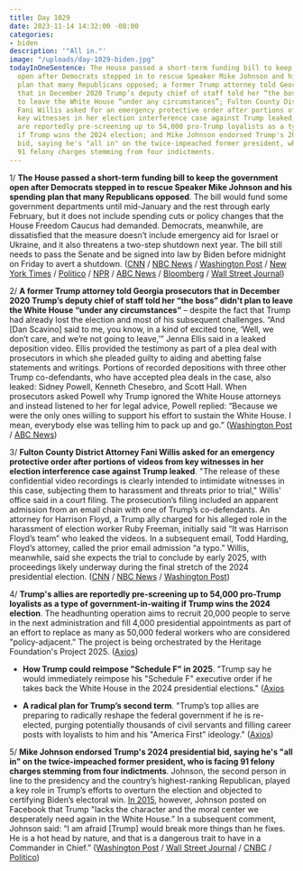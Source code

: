 ```yaml
---
title: Day 1029
date: 2023-11-14 14:32:00 -08:00
categories:
- biden
description: '"All in."'
image: "/uploads/day-1029-biden.jpg"
todayInOneSentence: The House passed a short-term funding bill to keep the government
  open after Democrats stepped in to rescue Speaker Mike Johnson and his spending
  plan that many Republicans opposed; a former Trump attorney told Georgia prosecutors
  that in December 2020 Trump’s deputy chief of staff told her “the boss” didn't plan
  to leave the White House “under any circumstances”; Fulton County District Attorney
  Fani Willis asked for an emergency protective order after portions of videos from
  key witnesses in her election interference case against Trump leaked; Trump's allies
  are reportedly pre-screening up to 54,000 pro-Trump loyalists as a type of government-in-waiting
  if Trump wins the 2024 election; and Mike Johnson endorsed Trump's 2024 presidential
  bid, saying he's "all in" on the twice-impeached former president, who is facing
  91 felony charges stemming from four indictments.
---
```


1/ **The House passed a short-term funding bill to keep the government open after Democrats stepped in to rescue Speaker Mike Johnson and his spending plan that many Republicans opposed**. The bill would fund some government departments until mid-January and the rest through early February, but it does not include spending cuts or policy changes that the House Freedom Caucus had demanded. Democrats, meanwhile, are dissatisfied that the measure doesn’t include emergency aid for Israel or Ukraine, and it also threatens a two-step shutdown next year. The bill still needs to pass the Senate and be signed into law by Biden before midnight on Friday to avert a shutdown. ([CNN](https://www.cnn.com/politics/live-news/federal-government-shutdown-funding-11-14-23) / [NBC News](https://www.nbcnews.com/politics/congress/live-blog/house-vote-government-shutdown-live-updates-rcna125094) / [Washington Post](https://www.washingtonpost.com/politics/2023/11/14/government-shutdown-updates/) / [New York Times](https://www.nytimes.com/2023/11/14/us/politics/government-shutdown-vote-mike-johnson.html) / [Politico](https://www.politico.com/live-updates/2023/11/14/congress/house-gop-spending-shutdown-laddered-cr-johnson-00127005) / [NPR](https://www.npr.org/2023/11/14/1212856464/house-will-vote-on-speaker-mike-johnsons-plan-to-avert-a-government-shutdown) / [ABC News](https://abcnews.go.com/Politics/house-set-vote-johnson-plan-avert-shutdown-hell/story?id=104877426) / [Bloomberg](https://www.bloomberg.com/news/articles/2023-11-14/us-shutdown-risk-drops-as-more-democrats-back-gop-speaker-s-plan?srnd=premium&sref=MIBMEEoj) / [Wall Street Journal](https://www.wsj.com/politics/speaker-mike-johnson-faces-big-test-in-averting-government-shutdown-41138170?mod=hp_lead_pos5))

2/ **A former Trump attorney told Georgia prosecutors that in December 2020 Trump’s deputy chief of staff told her “the boss” didn't plan to leave the White House “under any circumstances”** – despite the fact that Trump had already lost the election and most of his subsequent challenges. “And \[Dan Scavino\] said to me, you know, in a kind of excited tone, ‘Well, we don’t care, and we’re not going to leave,’” Jenna Ellis said in a leaked deposition video. Ellis provided the testimony as part of a plea deal with prosecutors in which she pleaded guilty to aiding and abetting false statements and writings. Portions of recorded depositions with three other Trump co-defendants, who have accepted plea deals in the case, also leaked: Sidney Powell, Kenneth Chesebro, and Scott Hall. When prosecutors asked Powell why Trump ignored the White House attorneys and instead listened to her for legal advice, Powell replied: “Because we were the only ones willing to support his effort to sustain the White House. I mean, everybody else was telling him to pack up and go.” ([Washington Post](https://www.washingtonpost.com/national-security/2023/11/13/trump-georgia-case-videos-overturn-2020-election/) / [ABC News](https://abcnews.go.com/US/boss-leave-proffer-videos-show-trump-lawyers-telling/story?id=104831939))

3/ **Fulton County District Attorney Fani Willis asked for an emergency protective order after portions of videos from key witnesses in her election interference case against Trump leaked**. "The release of these confidential video recordings is clearly intended to intimidate witnesses in this case, subjecting them to harassment and threats prior to trial," Willis' office said in a court filing. The prosecution’s filing included an apparent admission from an email chain with one of Trump’s co-defendants. An attorney for Harrison Floyd, a Trump ally charged for his alleged role in the harassment of election worker Ruby Freeman, initially said “It was Harrison Floyd’s team” who leaked the videos. In a subsequent email, Todd Harding, Floyd’s attorney, called the prior email admission “a typo.” Willis, meanwhile, said she expects the trial to conclude by early 2025, with proceedings likely underway during the final stretch of the 2024 presidential election. ([CNN](https://www.cnn.com/2023/11/14/politics/fulton-county-proffer-video-leak-filing/index.html) / [NBC News](https://www.nbcnews.com/politics/donald-trump/fulton-county-da-asks-protective-order-leak-witness-videos-trump-elect-rcna125131) / [Washington Post](https://www.washingtonpost.com/national-security/2023/11/14/fani-willis-trump-case-videos/))

4/ **Trump's allies are reportedly pre-screening up to 54,000 pro-Trump loyalists as a type of government-in-waiting if Trump wins the 2024 election**. The headhunting operation aims to recruit 20,000 people to serve in the next administration and fill 4,000 presidential appointments as part of an effort to replace as many as 50,000 federal workers who are considered "policy-adjacent." The project is being orchestrated by the Heritage Foundation's Project 2025. ([Axios](https://www.axios.com/2023/11/13/trump-loyalists-2024-presidential-election))

* **How Trump could reimpose "Schedule F" in 2025**. "Trump say he would immediately reimpose his "Schedule F" executive order if he takes back the White House in the 2024 presidential elections." ([Axios](https://www.axios.com/2022/07/22/trump-presidency-schedule-f-federal-employees)

* **A radical plan for Trump’s second term**. "Trump’s top allies are preparing to radically reshape the federal government if he is re-elected, purging potentially thousands of civil servants and filling career posts with loyalists to him and his "America First” ideology." ([Axios](https://www.axios.com/2022/07/22/trump-2025-radical-plan-second-term))

5/ **Mike Johnson endorsed Trump's 2024 presidential bid, saying he's "all in" on the twice-impeached former president, who is facing 91 felony charges stemming from four indictments**. Johnson, the second person in line to the presidency and the country’s highest-ranking Republican, played a key role in Trump’s efforts to overturn the election and objected to certifying Biden’s electoral win. [In 2015](https://www.nytimes.com/2023/11/14/us/politics/mike-johnson-donald-trump.html), however, Johnson posted on Facebook that Trump "lacks the character and the moral center we desperately need again in the White House.” In a subsequent comment, Johnson said: “I am afraid \[Trump\] would break more things than he fixes. He is a hot head by nature, and that is a dangerous trait to have in a Commander in Chief.” ([Washington Post](https://www.washingtonpost.com/politics/2023/11/14/mike-johnson-donald-trump-president/) / [Wall Street Journal](https://www.wsj.com/politics/elections/mike-johnson-endorses-trump-for-2024-republican-nomination-91fbf1c1?mod=followamazon) / [CNBC](https://www.cnbc.com/2023/11/14/speaker-mike-johnson-endorses-trump-defends-false-election-claims.html) / [Politico](https://www.politico.com/live-updates/2023/11/14/congress/johnson-trump-2024-00127013))